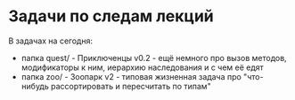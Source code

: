 # Задачи по следам лекций

В задачах на сегодня:
- папка quest/ - Приключенцы v0.2 - ещё немного про вызов методов, модификаторы к ним, иерархию наследования и с чем её едят
- папка zoo/ - Зоопарк v2 - типовая жизненная задача про "что-нибудь рассортировать и пересчитать по типам"
